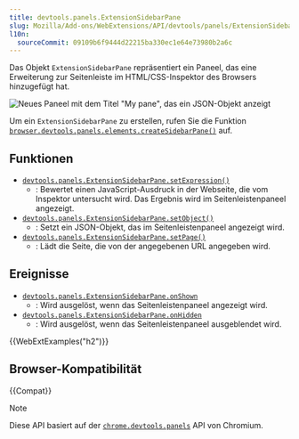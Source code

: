 ```yaml
---
title: devtools.panels.ExtensionSidebarPane
slug: Mozilla/Add-ons/WebExtensions/API/devtools/panels/ExtensionSidebarPane
l10n:
  sourceCommit: 09109b6f9444d22215ba330ec1e64e73980b2a6c
---
```


Das Objekt `ExtensionSidebarPane` repräsentiert ein Paneel, das eine Erweiterung zur Seitenleiste im HTML/CSS-Inspektor des Browsers hinzugefügt hat.

![Neues Paneel mit dem Titel "My pane", das ein JSON-Objekt anzeigt](inspector-sidebar.png)

Um ein `ExtensionSidebarPane` zu erstellen, rufen Sie die Funktion [`browser.devtools.panels.elements.createSidebarPane()`](/de/docs/Mozilla/Add-ons/WebExtensions/API/devtools/panels/ElementsPanel/createSidebarPane) auf.

## Funktionen

- [`devtools.panels.ExtensionSidebarPane.setExpression()`](/de/docs/Mozilla/Add-ons/WebExtensions/API/devtools/panels/ExtensionSidebarPane/setExpression)
  - : Bewertet einen JavaScript-Ausdruck in der Webseite, die vom Inspektor untersucht wird. Das Ergebnis wird im Seitenleistenpaneel angezeigt.
- [`devtools.panels.ExtensionSidebarPane.setObject()`](/de/docs/Mozilla/Add-ons/WebExtensions/API/devtools/panels/ExtensionSidebarPane/setObject)
  - : Setzt ein JSON-Objekt, das im Seitenleistenpaneel angezeigt wird.
- [`devtools.panels.ExtensionSidebarPane.setPage()`](/de/docs/Mozilla/Add-ons/WebExtensions/API/devtools/panels/ExtensionSidebarPane/setPage)
  - : Lädt die Seite, die von der angegebenen URL angegeben wird.

## Ereignisse

- [`devtools.panels.ExtensionSidebarPane.onShown`](/de/docs/Mozilla/Add-ons/WebExtensions/API/devtools/panels/ExtensionSidebarPane/onShown)
  - : Wird ausgelöst, wenn das Seitenleistenpaneel angezeigt wird.
- [`devtools.panels.ExtensionSidebarPane.onHidden`](/de/docs/Mozilla/Add-ons/WebExtensions/API/devtools/panels/ExtensionSidebarPane/onHidden)
  - : Wird ausgelöst, wenn das Seitenleistenpaneel ausgeblendet wird.

{{WebExtExamples("h2")}}

## Browser-Kompatibilität

{{Compat}}

> [!NOTE]
> Diese API basiert auf der [`chrome.devtools.panels`](https://developer.chrome.com/docs/extensions/reference/api/devtools/panels) API von Chromium.

<!--
// Copyright 2015 The Chromium Authors. All rights reserved.
//
// Redistribution and use in source and binary forms, with or without
// modification, are permitted provided that the following conditions are
// met:
//
//    * Redistributions von Source-Code müssen den obigen Copyright-
// Hinweis, diese Liste von Bedingungen und den folgenden Haftungsausschluss
// beibehalten.
//    * Redistributions in binärer Form müssen den obigen Copyright-
// Hinweis, diese Liste von Bedingungen und den folgenden Haftungsausschluss
// in der Dokumentation und/oder anderen Materialien, die mit der
// Verteilung geliefert werden, beibehalten.
//    * Weder der Name der Google Inc. noch die Namen ihrer
// Mitwirkenden dürfen dazu verwendet werden, Produkte, die von dieser
// Software abgeleitet sind, zu unterstützen oder zu bewerben, ohne
// vorherige ausdrückliche schriftliche Genehmigung.
//
// DIESE SOFTWARE WIRD VON DEN URHEBERRECHTSINHABERN UND MITARBEITERN
// "WIE BESEHEN" BEREITGESTELLT, UND JEGLICHE AUSDRÜCKLICHE ODER
// STILLSCHWEIGENDE GEWÄHRLEISTUNGEN, EINSCHLIESSLICH, ABER NICHT
// BESCHRÄNKT AUF, DIE STILLSCHWEIGENDEN GEWÄHRLEISTUNGEN DER
// MARKTGÄNGIGKEIT UND DER EIGNUNG FÜR EINEN BESTIMMTEN ZWECK, WERDEN
// ABGELEHNT. IN KEINEM FALL HAFTET DER COPYRIGHT-INHABER ODER DIE
// MITARBEITER FÜR JEGLICHE DIREKTEN, INDIREKTEN, ZUFÄLLIGEN,
// SPEZIELLEN, EXEMPLARISCHEN ODER FOLGESCHÄDEN (EINSCHLIESSLICH, ABER
// NICHT BESCHRÄNKT AUF, DIE BESCHAFFUNG VON ERSATZWAREN ODER
// DIENSTLEISTUNGEN; NUTZUNGSVERLUST; DATENVERLUST; ODER ENTGANGENEM
// GEWINN; ODER GESCHÄFTSUNTERBRECHUNG) JEDER ART, WIE AUCH IMMER
// VERURSACHT UND UNABHÄNGIG VON DER HAFTUNGSTHEORIE, OB VERTRAG,
// STRIKTE HAFTUNG ODER UNERLAUBTE HANDLUNG (EINSCHLIESSLICH
// FAHRLÄSSIGKEIT ODER ANDERWEITIG), DIE IN IRGENDEINER WEISE AUS DER
// NUTZUNG DER SOFTWARE ENTSTEHEN, SELBST WENN AUF DIE MÖGLICHKEIT
// SOLCHER SCHÄDEN HINGEWIESEN WURDE.
-->
